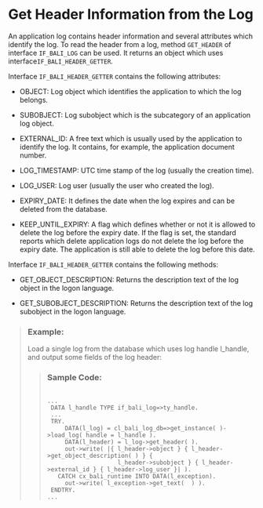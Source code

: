 <!-- loio9572409179b4420e9bd05a43f2f6bb31 -->

# Get Header Information from the Log

An application log contains header information and several attributes which identify the log. To read the header from a log, method `GET_HEADER` of interface `IF_BALI_LOG` can be used. It returns an object which uses interface`IF_BALI_HEADER_GETTER`.

Interface `IF_BALI_HEADER_GETTER` contains the following attributes:

-   OBJECT: Log object which identifies the application to which the log belongs.

-   SUBOBJECT: Log subobject which is the subcategory of an application log object.

-   EXTERNAL\_ID: A free text which is usually used by the application to identify the log. It contains, for example, the application document number.

-   LOG\_TIMESTAMP: UTC time stamp of the log \(usually the creation time\).

-   LOG\_USER: Log user \(usually the user who created the log\).

-   EXPIRY\_DATE: It defines the date when the log expires and can be deleted from the database.

-   KEEP\_UNTIL\_EXPIRY: A flag which defines whether or not it is allowed to delete the log before the expiry date. If the flag is set, the standard reports which delete application logs do not delete the log before the expiry date. The application is still able to delete the log before this date.


Interface `IF_BALI_HEADER_GETTER` contains the following methods:

-   GET\_OBJECT\_DESCRIPTION: Returns the description text of the log object in the logon language.

-   GET\_SUBOBJECT\_DESCRIPTION: Returns the description text of the log subobject in the logon language.


> ### Example:  
> Load a single log from the database which uses log handle l\_handle, and output some fields of the log header:
> 
> > ### Sample Code:  
> > ```
> > 
> > ...
> >  DATA l_handle TYPE if_bali_log=>ty_handle.
> >  ...
> >  TRY.
> >      DATA(l_log) = cl_bali_log_db=>get_instance( )->load_log( handle = l_handle ).
> >      DATA(l_header) = l_log->get_header( ).
> >      out->write( |{ l_header->object } { l_header->get_object_description( ) } {
> >                     l_header->subobject } { l_header->external_id } { l_header->log_user }| ).
> >    CATCH cx_bali_runtime INTO DATA(l_exception).
> >      out->write( l_exception->get_text(  ) ).
> >  ENDTRY.
> > ...
> > ```

